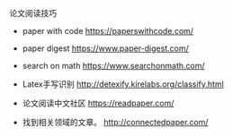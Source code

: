 论文阅读技巧

- paper with code
https://paperswithcode.com/
- paper digest
https://www.paper-digest.com/
- search on math
https://www.searchonmath.com/
- Latex手写识别
http://detexify.kirelabs.org/classify.html
- 论文阅读中文社区
https://readpaper.com/


- 找到相关领域的文章。 
http://connectedpaper.com/
































































